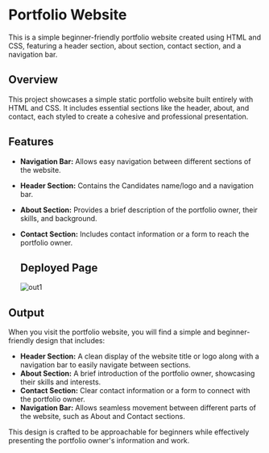 # Portfolio Website

This is a simple beginner-friendly  portfolio website created using HTML and CSS, featuring a header section, about section, contact section, and a navigation bar.

## Overview

This project showcases a simple static portfolio website built entirely with HTML and CSS. It includes essential sections like the header, about, and contact, each styled to create a cohesive and professional presentation.

## Features

- **Navigation Bar:** Allows easy navigation between different sections of the website.
- **Header Section:** Contains the Candidates name/logo and a navigation bar.
- **About Section:** Provides a brief description of the portfolio owner, their skills, and background.
- **Contact Section:** Includes contact information or a form to reach the portfolio owner.

  ## Deployed Page
  ![out1](https://github.com/badrinarayanms/portfolio/assets/137931415/39a9687c-23c1-499f-aee1-1392bfe1c002)



## Output

When you visit the portfolio website, you will find a simple and beginner-friendly design that includes:

- **Header Section:** A clean display of the website title or logo along with a navigation bar to easily navigate between sections.
- **About Section:** A brief introduction of the portfolio owner, showcasing their skills and interests.
- **Contact Section:** Clear contact information or a form to connect with the portfolio owner.
- **Navigation Bar:** Allows seamless movement between different parts of the website, such as About and Contact sections.

This design is crafted to be approachable for beginners while effectively presenting the portfolio owner's information and work.
